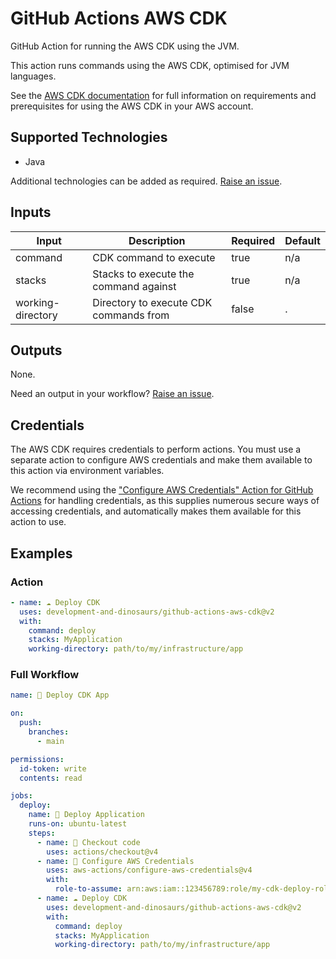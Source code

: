 # GitHub Actions AWS CDK

GitHub Action for running the AWS CDK using the JVM.

This action runs commands using the AWS CDK, optimised for JVM languages.

See the [AWS CDK documentation](https://aws.amazon.com/cdk/) for full
information on requirements and prerequisites for using the AWS CDK in your AWS
account.

## Supported Technologies

- Java

Additional technologies can be added as
required. [Raise an issue](https://github.com/development-and-dinosaurs/github-actions-aws-cdk/issues/new).

## Inputs

| Input             | Description                            | Required | Default |
|-------------------|----------------------------------------|----------|---------|
| command           | CDK command to execute                 | true     | n/a     |
| stacks            | Stacks to execute the command against  | true     | n/a     |
| working-directory | Directory to execute CDK commands from | false    | .       |

## Outputs

None.

Need an output in your
workflow? [Raise an issue](https://github.com/development-and-dinosaurs/github-actions-aws-cdk/issues/new).

## Credentials

The AWS CDK requires credentials to perform actions. You must use a separate
action to configure AWS credentials and make them available to this action via
environment variables.

We recommend using
the ["Configure AWS Credentials" Action for GitHub Actions](https://github.com/marketplace/actions/configure-aws-credentials-action-for-github-actions)
for handling credentials, as this supplies numerous secure ways of accessing
credentials, and automatically makes them available for this action to use.

## Examples

### Action

```yaml
- name: ☁️ Deploy CDK
  uses: development-and-dinosaurs/github-actions-aws-cdk@v2
  with:
    command: deploy
    stacks: MyApplication
    working-directory: path/to/my/infrastructure/app
```

### Full Workflow

```yaml
name: 🚀 Deploy CDK App

on:
  push:
    branches:
      - main

permissions:
  id-token: write
  contents: read

jobs:
  deploy:
    name: 🚀 Deploy Application
    runs-on: ubuntu-latest
    steps:
      - name: 🛒 Checkout code
        uses: actions/checkout@v4
      - name: 🔑 Configure AWS Credentials
        uses: aws-actions/configure-aws-credentials@v4
        with:
          role-to-assume: arn:aws:iam::123456789:role/my-cdk-deploy-role
      - name: ☁️ Deploy CDK
        uses: development-and-dinosaurs/github-actions-aws-cdk@v2
        with:
          command: deploy
          stacks: MyApplication
          working-directory: path/to/my/infrastructure/app
```
